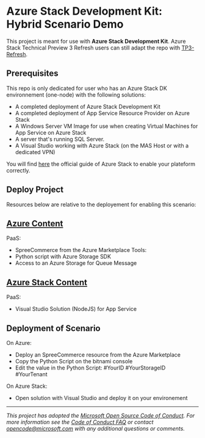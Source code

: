 # Azure Stack Development Kit: Hybrid Scenario Demo

This project is meant for use with **Azure Stack Development Kit**. Azure Stack Technical Preview 3 Refresh users can still adapt the repo with [TP3-Refresh](https://github.com/Azure/AzureStack-Tools/tree/TP3-Refresh).

## Prerequisites

This repo is only dedicated for user who has an Azure Stack DK environnement (one-node) with the following solutions:

- A completed deployment of Azure Stack Development Kit
- A completed deployment of App Service Resource Provider on Azure Stack  
- A Windows Server VM Image for use when creating Virtual Machines for App Service on Azure Stack
- A server that's running SQL Server.
- A Visual Studio working with Azure Stack (on the MAS Host or with a dedicated VPN) 

You will find [here](https://docs.microsoft.com/en-us/azure/azure-stack/) the official guide of Azure Stack to enable your plateform correctly.

## Deploy Project

Resources below are relative to the deployement for enabling this scenario:

## [Azure Content]()
PaaS:
- SpreeCommerce from the Azure Marketplace
Tools:
- Python script with Azure Storage SDK
- Access to an Azure Storage for Queue Message

## [Azure Stack Content]()
PaaS: 
- Visual Studio Solution (NodeJS) for App Service

## Deployment of Scenario

On Azure:

- Deploy an SpreeCommerce resource from the Azure Marketplace
- Copy the Python Script on the bitnami console
- Edit the value in the Python Script: #YourID #YourStorageID #YourTenant

On Azure Stack:

- Open solution with Visual Studio and deploy it on your environement

---
_This project has adopted the [Microsoft Open Source Code of Conduct](https://opensource.microsoft.com/codeofconduct/). For more information see the [Code of Conduct FAQ](https://opensource.microsoft.com/codeofconduct/faq/) or contact [opencode@microsoft.com](mailto:opencode@microsoft.com) with any additional questions or comments._

